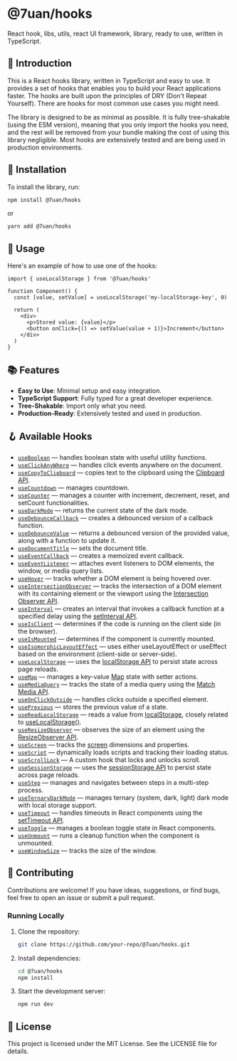 # @7uan/hooks

React hook, libs, utils, react UI framework, library, ready to use, written in TypeScript.

## 💫 Introduction

This is a React hooks library, written in TypeScript and easy to use. It provides a set of hooks that enables you to build your React applications faster. The hooks are built upon the principles of DRY (Don't Repeat Yourself). There are hooks for most common use cases you might need.

The library is designed to be as minimal as possible. It is fully tree-shakable (using the ESM version), meaning that you only import the hooks you need, and the rest will be removed from your bundle making the cost of using this library negligible. Most hooks are extensively tested and are being used in production environments.

## 🚀 Installation

To install the library, run:

```bash
npm install @7uan/hooks
```

or

```bash
yarn add @7uan/hooks
```

## 📖 Usage

Here's an example of how to use one of the hooks:

```tsx
import { useLocalStorage } from '@7uan/hooks'

function Component() {
  const [value, setValue] = useLocalStorage('my-localStorage-key', 0)

  return (
    <div>
      <p>Stored value: {value}</p>
      <button onClick={() => setValue(value + 1)}>Increment</button>
    </div>
  )
}
```

## 📚 Features

- **Easy to Use**: Minimal setup and easy integration.
- **TypeScript Support**: Fully typed for a great developer experience.
- **Tree-Shakable**: Import only what you need.
- **Production-Ready**: Extensively tested and used in production.

## 🪝 Available Hooks

<!-- HOOKS:START -->

- [`useBoolean`](https://domain.com//use-boolean) — handles boolean state with useful utility functions.
- [`useClickAnyWhere`](https://domain.com//use-click-any-where) — handles click events anywhere on the document.
- [`useCopyToClipboard`](https://domain.com//use-copy-to-clipboard) — copies text to the clipboard using the [Clipboard API](https://developer.mozilla.org/en-US/docs/Web/API/Clipboard_API).
- [`useCountdown`](https://domain.com//use-countdown) — manages countdown.
- [`useCounter`](https://domain.com//use-counter) — manages a counter with increment, decrement, reset, and setCount functionalities.
- [`useDarkMode`](https://domain.com//use-dark-mode) — returns the current state of the dark mode.
- [`useDebounceCallback`](https://domain.com//use-debounce-callback) — creates a debounced version of a callback function.
- [`useDebounceValue`](https://domain.com//use-debounce-value) — returns a debounced version of the provided value, along with a function to update it.
- [`useDocumentTitle`](https://domain.com//use-document-title) — sets the document title.
- [`useEventCallback`](https://domain.com//use-event-callback) — creates a memoized event callback.
- [`useEventListener`](https://domain.com//use-event-listener) — attaches event listeners to DOM elements, the window, or media query lists.
- [`useHover`](https://domain.com//use-hover) — tracks whether a DOM element is being hovered over.
- [`useIntersectionObserver`](https://domain.com//use-intersection-observer) — tracks the intersection of a DOM element with its containing element or the viewport using the [Intersection Observer API](https://developer.mozilla.org/en-US/docs/Web/API/Intersection_Observer_API).
- [`useInterval`](https://domain.com//use-interval) — creates an interval that invokes a callback function at a specified delay using the [setInterval API](https://developer.mozilla.org/en-US/docs/Web/API/WindowOrWorkerGlobalScope/setInterval).
- [`useIsClient`](https://domain.com//use-is-client) — determines if the code is running on the client side (in the browser).
- [`useIsMounted`](https://domain.com//use-is-mounted) — determines if the component is currently mounted.
- [`useIsomorphicLayoutEffect`](https://domain.com//use-isomorphic-layout-effect) — uses either useLayoutEffect or useEffect based on the environment (client-side or server-side).
- [`useLocalStorage`](https://domain.com//use-local-storage) — uses the [localStorage API](https://developer.mozilla.org/en-US/docs/Web/API/Window/localStorage) to persist state across page reloads.
- [`useMap`](https://domain.com//use-map) — manages a key-value [Map](https://developer.mozilla.org/en-US/docs/Web/JavaScript/Reference/Global_Objects/Map) state with setter actions.
- [`useMediaQuery`](https://domain.com//use-media-query) — tracks the state of a media query using the [Match Media API](https://developer.mozilla.org/en-US/docs/Web/API/Window/matchMedia).
- [`useOnClickOutside`](https://domain.com//use-on-click-outside) — handles clicks outside a specified element.
- [`usePrevious`](https://domain.com//use-previous) — stores the previous value of a state.
- [`useReadLocalStorage`](https://domain.com//use-read-local-storage) — reads a value from [localStorage](https://developer.mozilla.org/en-US/docs/Web/API/Window/localStorage), closely related to [useLocalStorage()](https://domain.com//use-local-storage).
- [`useResizeObserver`](https://domain.com//use-resize-observer) — observes the size of an element using the [ResizeObserver API](https://developer.mozilla.org/en-US/docs/Web/API/ResizeObserver).
- [`useScreen`](https://domain.com//use-screen) — tracks the [screen](https://developer.mozilla.org/en-US/docs/Web/API/Window/screen) dimensions and properties.
- [`useScript`](https://domain.com//use-script) — dynamically loads scripts and tracking their loading status.
- [`useScrollLock`](https://domain.com//use-scroll-lock) — A custom hook that locks and unlocks scroll.
- [`useSessionStorage`](https://domain.com//use-session-storage) — uses the [sessionStorage API](https://developer.mozilla.org/en-US/docs/Web/API/Window/sessionStorage) to persist state across page reloads.
- [`useStep`](https://domain.com//use-step) — manages and navigates between steps in a multi-step process.
- [`useTernaryDarkMode`](https://domain.com//use-ternary-dark-mode) — manages ternary (system, dark, light) dark mode with local storage support.
- [`useTimeout`](https://domain.com//use-timeout) — handles timeouts in React components using the [setTimeout API](https://developer.mozilla.org/en-US/docs/Web/API/WindowOrWorkerGlobalScope/setTimeout).
- [`useToggle`](https://domain.com//use-toggle) — manages a boolean toggle state in React components.
- [`useUnmount`](https://domain.com//use-unmount) — runs a cleanup function when the component is unmounted.
- [`useWindowSize`](https://domain.com//use-window-size) — tracks the size of the window.
<!-- HOOKS:END -->

## 🤝 Contributing

Contributions are welcome! If you have ideas, suggestions, or find bugs, feel free to open an issue or submit a pull request.

### Running Locally

1. Clone the repository:

   ```bash
   git clone https://github.com/your-repo/@7uan/hooks.git
   ```

2. Install dependencies:

   ```bash
   cd @7uan/hooks
   npm install
   ```

3. Start the development server:

   ```bash
   npm run dev
   ```

## 📄 License

This project is licensed under the MIT License. See the LICENSE file for details.
